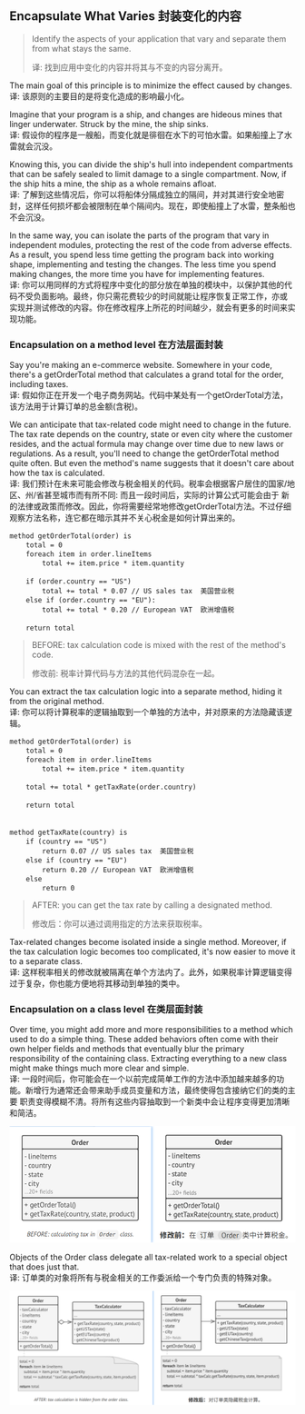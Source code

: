 ## Encapsulate What Varies 封装变化的内容
> Identify the aspects of your application that vary and separate them from what stays the same.
> 
> 译: 找到应用中变化的内容并将其与不变的内容分离开。

The main goal of this principle is to minimize the effect caused by changes.   
译: 该原则的主要目的是将变化造成的影响最小化。

Imagine that your program is a ship, and changes are hideous mines that linger underwater. Struck by the mine, the
ship sinks.   
译: 假设你的程序是一艘船，而变化就是徘徊在水下的可怕水雷。如果船撞上了水雷就会沉没。

Knowing this, you can divide the ship's hull into independent compartments that can be safely sealed to limit damage 
to a single compartment. Now, if the ship hits a mine, the ship as a whole remains afloat.   
译: 了解到这些情况后，你可以将船体分隔成独立的隔间，并对其进行安全地密封，这样任何损坏都会被限制在单个隔间内。现在，即使船撞上了水雷，整条船也
不会沉没。

In the same way, you can isolate the parts of the program that vary in independent modules, protecting the rest of the 
code from adverse effects. As a result, you spend less time getting the program back into working shape, implementing 
and testing the changes. The less time you spend making changes, the more time you have for implementing features.   
译: 你可以用同样的方式将程序中变化的部分放在单独的模块中，以保护其他的代码不受负面影响。最终，你只需花费较少的时间就能让程序恢复正常工作，亦或
实现并测试修改的内容。你在修改程序上所花的时间越少，就会有更多的时间来实现功能。

### Encapsulation on a method level 在方法层面封装
Say you're making an e-commerce website. Somewhere in your code, there's a getOrderTotal method that calculates a grand
total for the order, including taxes.   
译: 假如你正在开发一个电子商务网站。代码中某处有一个getOrderTotal方法，该方法用于计算订单的总金额(含税)。

We can anticipate that tax-related code might need to change in the future. The tax rate depends on the country, state 
or even city where the customer resides, and the actual formula may change over time due to new laws or regulations. As 
a result, you'll need to change the getOrderTotal method quite often. But even the method's name suggests that it 
doesn't care about how the tax is calculated.   
译: 我们预计在未来可能会修改与税金相关的代码。税率会根据客户居住的国家/地区、州/省甚至城市而有所不同: 而且一段时间后，实际的计算公式可能会由于
新的法律或政策而修改。因此，你将需要经常地修改getOrderTotal方法。不过仔细观察方法名称，连它都在暗示其并不关心税金是如何计算出来的。

```text
method getOrderTotal(order) is
    total = 0
    foreach item in order.lineItems
        total += item.price * item.quantity
    
    if (order.country == "US")
        total += total * 0.07 // US sales tax  美国营业税
    else if (order.country == "EU"):
        total += total * 0.20 // European VAT  欧洲增值税
    
    return total
```
> BEFORE: tax calculation code is mixed with the rest of the method's code.
> 
> 修改前: 税率计算代码与方法的其他代码混杂在一起。

You can extract the tax calculation logic into a separate method, hiding it from the original method.   
译: 你可以将计算税率的逻辑抽取到一个单独的方法中，并对原来的方法隐藏该逻辑。

```text
method getOrderTotal(order) is
    total = 0
    foreach item in order.lineItems
        total += item.price * item.quantity
    
    total += total * getTaxRate(order.country)
    
    return total


method getTaxRate(country) is
    if (country == "US")
        return 0.07 // US sales tax  美国营业税
    else if (country == "EU")
        return 0.20 // European VAT  欧洲增值税
    else
        return 0
```
> AFTER: you can get the tax rate by calling a designated method.
> 
> 修改后：你可以通过调用指定的方法来获取税率。

Tax-related changes become isolated inside a single method. Moreover, if the tax calculation logic becomes too 
complicated, it's now easier to move it to a separate class.   
译: 这样税率相关的修改就被隔离在单个方法内了。此外，如果税率计算逻辑变得过于复杂，你也能方便地将其移动到单独的类中。


### Encapsulation on a class level 在类层面封装
Over time, you might add more and more responsibilities to a method which used to do a simple thing. These added 
behaviors often come with their own helper fields and methods that eventually blur the primary responsibility of the 
containing class. Extracting everything to a new class might make things much more clear and simple.    
译: 一段时间后，你可能会在一个以前完成简单工作的方法中添加越来越多的功能。新增行为通常还会带来助手成员变量和方法，最终使得包含接纳它们的类的主要
职责变得模糊不清。将所有这些内容抽取到一个新类中会让程序变得更加清晰和简洁。

![order](../../../../../assets/uml_order.png)

Objects of the Order class delegate all tax-related work to a special object that does just that.   
译: 订单类的对象将所有与税金相关的工作委派给一个专门负责的特殊对象。

![order and tax calculator](../../../../../assets/uml_order_and_tax_calculator.png)

